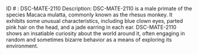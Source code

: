 ID # : DSC-MATE-2110
Description: DSC-MATE-2110 is a male primate of the species Macaca mulatta, commonly known as the rhesus monkey. It exhibits some unusual characteristics, including blue clown eyes, parted pink hair on the head, and a jade earring in each ear. DSC-MATE-2110 shows an insatiable curiosity about the world around it, often engaging in random and sometimes bizarre behavior as a means of exploring its environment.